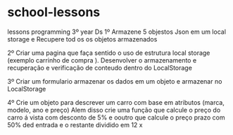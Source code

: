 # school-lessons
lessons programming 3º year Ds
 1º Armazene 5 objestos Json em um local storage e Recupere tod os os objetos armazenados 

 2º Criar uma pagina que faça sentido o uso de estrutura local storage (exemplo carrinho de compra ). Desenvolver o armazenamento e recuperação e verificação de conteudo dentro do LocalStorage 

 3º Criar um formulario armazenar os dados em um objeto e armazenar no LocalStorage 

 4º Crie um objeto para descrever um carro com base em atributos (marca, modelo, ano e preço) Alem disso crie uma função que calcule o preço do carro á vista com desconto de 5% e ooutro que calcule o preço prazo com 50% ded entrada e o restante dividido em 12 x 